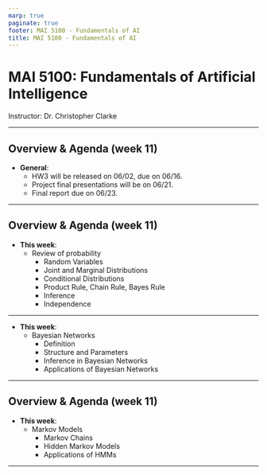 ```yaml
---
marp: true
paginate: true
footer: MAI 5100 - Fundamentals of AI
title: MAI 5100 - Fundamentals of AI
---
```


# MAI 5100: Fundamentals of Artificial Intelligence

Instructor: Dr. Christopher Clarke

---

## Overview & Agenda (week 11)

- **General**:
    - HW3 will be released on 06/02, due on 06/16.
    - Project final presentations will be on 06/21.
    - Final report due on 06/23.

---

## Overview & Agenda (week 11)

- **This week**:
    - Review of probability
        - Random Variables
        - Joint and Marginal Distributions
        - Conditional Distributions
        - Product Rule, Chain Rule, Bayes Rule
        - Inference
        - Independence

---

- **This week**:
    - Bayesian Networks
        - Definition
        - Structure and Parameters
        - Inference in Bayesian Networks
        - Applications of Bayesian Networks

---

## Overview & Agenda (week 11)

- **This week**:
    - Markov Models
        - Markov Chains
        - Hidden Markov Models
        - Applications of HMMs
---